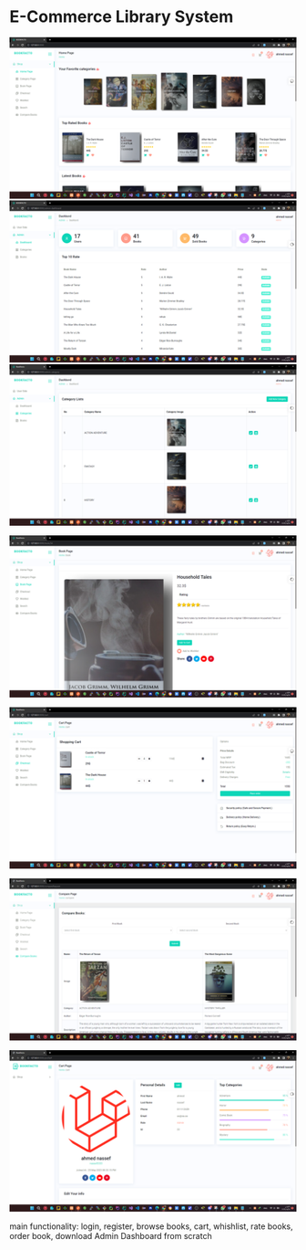 # E-Commerce Library System

<p align="center">
<img alt="dashboard" src="https://github.com/nassef333/Full-E-Commerce-onlile-library-store-/blob/main/Screenshot%20(187).png">
<img alt="dashboard" src="https://github.com/nassef333/Full-E-Commerce-onlile-library-store-/blob/main/Screenshot%20(185).png">
<img alt="dashboard" src="https://github.com/nassef333/Full-E-Commerce-onlile-library-store-/blob/main/Screenshot%20(186).png">
</p>
<img alt="dashboard" src="https://github.com/nassef333/Full-E-Commerce-onlile-library-store-/blob/main/Screenshot%20(188).png">
</p>
<img alt="dashboard" src="https://github.com/nassef333/Full-E-Commerce-onlile-library-store-/blob/main/Screenshot%20(189).png">
</p>
<img alt="dashboard" src="https://github.com/nassef333/Full-E-Commerce-onlile-library-store-/blob/main/Screenshot%20(190).png">
</p>
<img alt="dashboard" src="https://github.com/nassef333/Full-E-Commerce-onlile-library-store-/blob/main/Screenshot%20(191).png">
</p>

main functionality: login, register, browse books, cart, whishlist, rate books, order book, download Admin Dashboard from scratch

